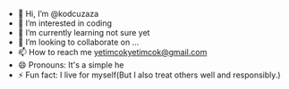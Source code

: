 - 👋 Hi, I’m @kodcuzaza
- 👀 I’m interested in coding
- 🌱 I’m currently learning not sure yet
- 💞️ I’m looking to collaborate on ...
- 📫 How to reach me yetimcokyetimcok@gmail.com
- 😄 Pronouns: It's a simple he
- ⚡ Fun fact: I live for myself(But I also treat others well and responsibly.)

<!---
kodcuzaza/kodcuzaza is a ✨ special ✨ repository because its `README.md` (this file) appears on your GitHub profile.
You can click the Preview link to take a look at your changes.
--->
